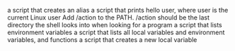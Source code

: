 a script that creates an alias
a script that prints hello user, where user is the current Linux user
Add /action to the PATH. /action should be the last directory the shell looks into when looking for a program
a script that lists environment variables
a script that lists all local variables and environment variables, and functions
a script that creates a new local variable
